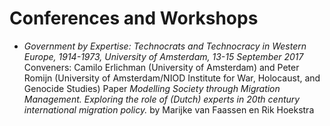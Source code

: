 # Conferences and Workshops

* _Government by Expertise:
Technocrats and Technocracy in Western Europe, 1914-1973, University of Amsterdam, 13-15 September 2017_
Conveners: Camilo Erlichman (University of Amsterdam) and Peter Romijn (University of Amsterdam/NIOD Institute for War, Holocaust, and Genocide Studies)
Paper _Modelling Society through Migration Management. Exploring the role of (Dutch) experts in 20th century international migration policy._ by Marijke van Faassen en Rik Hoekstra
